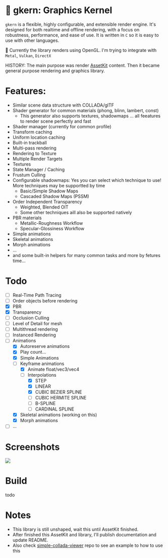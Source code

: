 # 🫧 gkern: Graphics Kernel

`gkern` is a flexible, highly configurable, and extensible render engine. It's designed for both realtime and offline rendering, with a focus on robustness, performance, and ease of use. It is written in `C` so it is easy to use with other languages.

📌 Currently the library renders using OpenGL. I'm trying to integrate with `Metal`, `Vulkan`, `DirectX`

HISTORY: The main purpose was render [AssetKit](https://github.com/recp/assetkit) content. Then it became general purpose rendering and graphics library.

# Features:
- Similar scene data structure with COLLADA/glTF 
- Shader generator for common materials (phong, blinn, lambert, const) 
   - This generator also supports textures, shadowmaps ... all feeatures to render scene perfectly and fast
- Shader manager (currently for common profile)
- Transform caching
- Uniform location caching
- Built-in trackball
- Multi-pass rendering 
- Rendering to Texture
- Multiple Render Targets
- Textures
- State Manager / Caching
- Frustum Culling
- Configurable shadowmaps: Yes you can select which technique to use! More techniques may be supportted by time
   - Basic/Simple Shadow Maps
   - Cascaded Shadow Maps (PSSM)
- Order Independent Transparency
   - Weighted, Blended OIT
   - Some other techniques aill also be supported natively
- PBR materials
   - Metallic-Roughness Workflow
   - Specular-Glossiness Workflow
- Simple animations
- Skeletal animations
- Morph animations
- ... 
- and some built-in helpers for many common tasks and more by fetures time...

# Todo
- [ ] Real-Time Path Tracing
- [ ] Order objects before rendering
- [x] PBR
- [x] Transparency
- [ ] Occlusion Culling
- [ ] Level of Detail for mesh
- [ ] Multithread rendering
- [ ] Instanced Rendering
- [ ] Animations
  - [x] Autoreserve animations
  - [x] Play count...
  - [x] Simple Animations
  - [ ] Keyframe animations
    - [x] Animate float/vec3/vec4
    - [ ] Interpolations
       - [x] STEP
       - [x] LINEAR
       - [x] CUBIC BEZIER SPLINE
       - [ ] CUBIC HERMITE SPLINE
       - [ ] B-SPLINE
       - [ ] CARDINAL SPLINE
  - [x] Skeletal animations (working on this)
  - [x] Morph animations
- [ ] ... 
 
# Screenshots

![](DamagedHelmet_gltf.jpg)

# Build 
todo

# Notes
- This library is still unshaped, wait this until AssetKit finished. 
- After finished this AssetKit and library, I'll publish documentation and update README.
- Also check [simple-collada-viewer](https://github.com/recp/simple-collada-viewer) repo to see an example to how to use this
